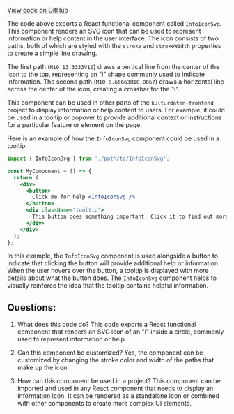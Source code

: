 [View code on GitHub](https://github.com/technologiestiftung/kulturdaten-frontend/blob/master/components/assets/InfoIconSvg.tsx)

The code above exports a React functional component called `InfoIconSvg`. This component renders an SVG icon that can be used to represent information or help content in the user interface. The icon consists of two paths, both of which are styled with the `stroke` and `strokeWidth` properties to create a simple line drawing.

The first path (`M10 13.3333V10`) draws a vertical line from the center of the icon to the top, representing an "i" shape commonly used to indicate information. The second path (`M10 6.66663H10.0067`) draws a horizontal line across the center of the icon, creating a crossbar for the "i".

This component can be used in other parts of the `kulturdaten-frontend` project to display information or help content to users. For example, it could be used in a tooltip or popover to provide additional context or instructions for a particular feature or element on the page.

Here is an example of how the `InfoIconSvg` component could be used in a tooltip:

```jsx
import { InfoIconSvg } from './path/to/InfoIconSvg';

const MyComponent = () => {
  return (
    <div>
      <button>
        Click me for help <InfoIconSvg />
      </button>
      <div className="tooltip">
        This button does something important. Click it to find out more!
      </div>
    </div>
  );
};
```

In this example, the `InfoIconSvg` component is used alongside a button to indicate that clicking the button will provide additional help or information. When the user hovers over the button, a tooltip is displayed with more details about what the button does. The `InfoIconSvg` component helps to visually reinforce the idea that the tooltip contains helpful information.
## Questions: 
 1. What does this code do?
   This code exports a React functional component that renders an SVG icon of an "i" inside a circle, commonly used to represent information or help.

2. Can this component be customized?
   Yes, the component can be customized by changing the stroke color and width of the paths that make up the icon.

3. How can this component be used in a project?
   This component can be imported and used in any React component that needs to display an information icon. It can be rendered as a standalone icon or combined with other components to create more complex UI elements.